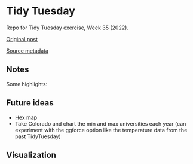 # Tidy Tuesday
Repo for Tidy Tuesday exercise, Week 35 (2022).

[Original post]()

[Source metadata]()

## Notes  


Some highlights:

## Future ideas

* [Hex map](https://github.com/KittJonathan/tidytuesday/blob/master/R/2022_08_30_pell_grants.R) 
* Take Colorado and chart the min and max universities each year (can experiment with the ggforce option like the temperature data from the past TidyTuesday)


## Visualization  

![]()
